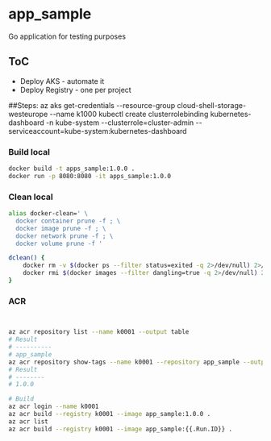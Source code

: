 # app_sample
Go application for testing purposes

## ToC
* Deploy AKS - automate it
* Deploy Registry - one per project


##Steps:
az aks get-credentials --resource-group cloud-shell-storage-westeurope --name k1000
kubectl create clusterrolebinding kubernetes-dashboard -n kube-system --clusterrole=cluster-admin --serviceaccount=kube-system:kubernetes-dashboard

### Build local
```bash
docker build -t apps_sample:1.0.0 .
docker run -p 8080:8080 -it apps_sample:1.0.0
```

### Clean local
```bash
alias docker-clean=' \
  docker container prune -f ; \
  docker image prune -f ; \
  docker network prune -f ; \
  docker volume prune -f '

dclean() {
    docker rm -v $(docker ps --filter status=exited -q 2>/dev/null) 2>/dev/null
    docker rmi $(docker images --filter dangling=true -q 2>/dev/null) 2>/dev/null
}
```
### ACR
```bash


az acr repository list --name k0001 --output table
# Result
# ----------
# app_sample
az acr repository show-tags --name k0001 --repository app_sample --output table
# Result
# --------
# 1.0.0

# Build 
az acr login --name k0001
az acr build --registry k0001 --image app_sample:1.0.0 .
az acr list
az acr build --registry k0001 --image app_sample:{{.Run.ID}} .
```
